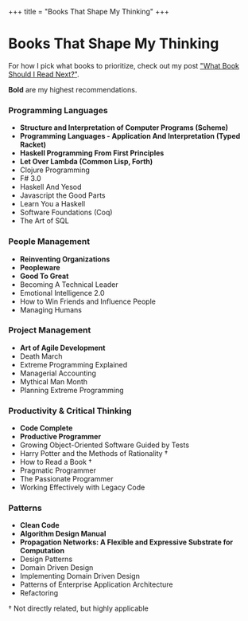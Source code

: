 +++
title = "Books That Shape My Thinking"
+++

<h1 class="centereded">Books That Shape My Thinking</h1>

For how I pick what books to prioritize, check out my post <a class="homelink"
                                                              href="/next-book">"What Book Should I Read Next?"</a>.

<b>Bold</b> are my highest recommendations.

<div class="col-md-12">
  <div class="col-md-6">
    <h3 class="centereded underline">Programming Languages</h3>
    <ul id="pl">
      <li><b>Structure and Interpretation of Computer Programs (Scheme)</b></li>
      <li><b>Programming Languages - Application And Interpretation (Typed Racket)</b></li>
      <li><b>Haskell Programming From First Principles</b></li>
      <li><b>Let Over Lambda (Common Lisp, Forth)</b></li>
      <li>Clojure Programming</li>
      <li>F# 3.0</li>
      <li>Haskell And Yesod</li>
      <li>Javascript the Good Parts</li>
      <li>Learn You a Haskell</li>
      <li>Software Foundations (Coq)</li>
      <li>The Art of SQL</li>
    </ul>
  </div>
  <div class="col-md-6">
    <h3 class="centereded underline">People Management</h3>
    <ul>
      <li><b>Reinventing Organizations</b></li>
      <li><b>Peopleware</b></li>
      <li><b>Good To Great</b></li>
      <li>Becoming A Technical Leader</li>
      <li>Emotional Intelligence 2.0</li>
      <li>How to Win Friends and Influence People</li>
      <li>Managing Humans</li>
    </ul>
  </div>
</div>
<div class="col-md-12">
  <div class="col-md-6">
    <h3 class="centereded underline">Project Management</h3>
    <ul>
      <li><b>Art of Agile Development</b></li>
      <li>Death March</li>
      <li>Extreme Programming Explained</li>
      <li>Managerial Accounting</li>
      <li>Mythical Man Month</li>
      <li>Planning Extreme Programming</li>
    </ul>
  </div>
  <div class="col-md-6">
    <h3 class="centereded underline">Productivity & Critical Thinking</h3>
    <ul>
      <li><b>Code Complete</b></li>
      <li><b>Productive Programmer</b></li>
      <li>Growing Object-Oriented Software Guided by Tests</li>
      <li>Harry Potter and the Methods of Rationality &#8224;</li>
      <li>How to Read a Book &#8224;</li>
      <li>Pragmatic Programmer</li>
      <li>The Passionate Programmer</li>
      <li>Working Effectively with Legacy Code</li>
    </ul>
  </div>
</div>
<div class="col-md-12">
  <div class="col-md-6">
    <h3 class="centereded underline">Patterns</h3>
    <ul>
      <li><b>Clean Code</b></li>
      <li><b>Algorithm Design Manual</b></li>
      <li><b>Propagation Networks: A Flexible and Expressive Substrate for Computation</b></li>
      <li>Design Patterns</li>
      <li>Domain Driven Design</li>
      <li>Implementing Domain Driven Design</li>
      <li>Patterns of Enterprise Application Architecture</li>
      <li>Refactoring</li>
    </ul>
  </div>
</div>
&#8224; Not directly related, but highly applicable

<script type="text/javascript" src="/javascripts/books.js"></script>

